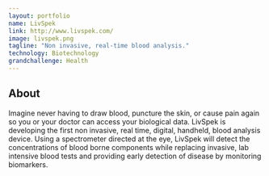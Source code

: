 ```yaml
---
layout: portfolio
name: LivSpek
link: http://www.livspek.com/
image: livspek.png
tagline: "Non invasive, real-time blood analysis."
technology: Biotechnology
grandchallenge: Health
---
```

## About

Imagine never having to draw blood, puncture the skin, or cause pain again so you or your doctor can access your biological data. LivSpek is developing the first non invasive, real time, digital, handheld, blood analysis device. Using a spectrometer directed at the eye, LivSpek will detect the concentrations of blood borne components while replacing invasive, lab intensive blood tests and providing early detection of disease by monitoring biomarkers.
